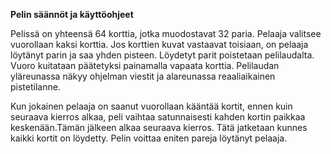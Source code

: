 **Pelin säännöt ja käyttöohjeet**

Pelissä on yhteensä 64 korttia, jotka muodostavat 32 paria. Pelaaja valitsee vuorollaan kaksi korttia. Jos korttien kuvat vastaavat toisiaan, on pelaaja löytänyt parin ja saa yhden pisteen. Löydetyt parit poistetaan pelilaudalta. Vuoro kuitataan päätetyksi painamalla vapaata korttia. Pelilaudan yläreunassa näkyy ohjelman viestit ja alareunassa reaaliaikainen pistetilanne.

Kun jokainen pelaaja on saanut vuorollaan kääntää kortit, ennen kuin seuraava kierros alkaa, peli vaihtaa satunnaisesti kahden kortin paikkaa keskenään.Tämän jälkeen alkaa seuraava kierros. Tätä jatketaan kunnes kaikki kortit on löydetty. Pelin voittaa eniten pareja löytänyt pelaaja.
